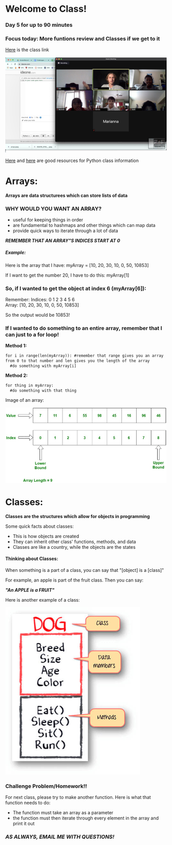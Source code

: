 # Welcome to Class!
### Day 5 for up to 90 minutes
### Focus today: More funtions review and Classes if we get to it

[Here](https://sps.zoom.us/j/94771799518) is the class link 

![Happy Coders](/formatting/Day5Materials/image2.jpg)

[Here](https://docs.python.org/3/tutorial/classes.html) and [here](https://www.w3schools.com/python/python_classes.asp) are good resources for Python class information

# Arrays:
__Arrays are data structurees which can store lists of data__

### __WHY WOULD YOU WANT AN ARRAY?__
- useful for keeping things in order
- are fundamental to hashmaps and other things which can map data
- provide quick ways to iterate through a lot of data

___REMEMBER THAT AN ARRAY"S INDICES START AT 0___

##### Example:
Here is the array that I have: myArray = [10, 20, 30, 10, 0, 50, 10853]

If I want to get the number 20, I have to do this: myArray[1]


### So, if I wanted to get the object at index 6 (myArray[6]):

Remember:
Indices:  0   1   2   3   4   5     6     
Array:   [10, 20, 30, 10, 0, 50, 10853]

So the output would be 10853!

### If I wanted to do something to an entire array, remember that I can just to a for loop!

__Method 1:__
```
for i in range(len(myArray)): #remember that range gives you an array from 0 to that number and len gives you the length of the array
  #do something with myArray[i]
```

__Method 2:__
```
for thing in myArray:
  #do something with that thing
```


Image of an array:

![Array](/formatting/Day5Materials/arrays.jpeg)

# Classes:
__Classes are the structures which allow for objects in programming__

Some quick facts about classes:
- This is how objects are created
- They can inherit other class' functions, methods, and data
- Classes are like a country, while the objects are the states

#### Thinking about Classes:

When something is a part of a class, you can say that "[object] is a [class]"

For example, an apple is part of the fruit class. Then you can say:

___"An APPLE is a FRUIT"___

Here is another example of a class:

![class image](/formatting/Day5Materials/image.jpeg)



### Challenge Problem/Homework!!

For next class, please try to make another function. Here is what that function needs to do:

- The function must take an array as a parameter
- the function must then iterate through every element in the array and print it out

### ___AS ALWAYS, EMAIL ME WITH QUESTIONS!___
